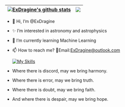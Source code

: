 | <a href="#"><img align="center" src="https://github-readme-stats.vercel.app/api?username=ExDragine&show_icons=true&include_all_commits=true&hide_border=true" alt="ExDragine's github stats" /></a> | <a href="#"><img align="center" src="https://github-readme-stats.vercel.app/api/top-langs/?username=ExDragine&layout=compact&hide_border=true" /></a> |
| ------------- | ------------- |

- 👋 Hi, I’m @ExDragine
- ✨ I’m interested in astronomy and astrophysics
- 🌱 I’m currently learning Machine Learning
- 📫 How to reach me? 📜Email:ExDragine@outlook.com

  [![My Skills](https://skillicons.dev/icons?i=python,pytorch,tensorflow,c,cpp,cs,java,lua,dotnet,fastapi,bots,vscode,idea,git,powershell,bash,github,linkedin,stackoverflow,ps,pr,au,discord,twitter&perline=8)](https://skillicons.dev)

- Where there is discord, may we bring harmony.
- Where there is error, may we bring truth.
- Where there is doubt, may we bring faith.
- And where there is despair, may we bring hope.

<!---
ExDragine/ExDragine is a ✨ special ✨ repository because its `README.md` (this file) appears on your GitHub profile.
You can click the Preview link to take a look at your changes.
--->
